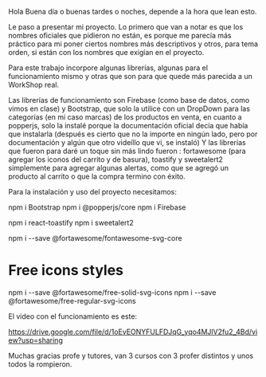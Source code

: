 Hola Buena día o buenas tardes o noches, depende a la hora que lean esto.

Le paso a presentar mi proyecto. Lo primero que van a notar es que los nombres oficiales que pidieron no están, es porque me parecía más práctico para mi poner ciertos nombres más descriptivos y otros, para tema orden, si están con los nombres que exigían en el proyecto.

Para este trabajo incorpore algunas librerías, algunas para el funcionamiento mismo y otras que son para que quede más parecida a un WorkShop real.

Las librerías de funcionamiento son Firebase (como base de datos, como vimos en clase) y Bootstrap, que solo la utilice con un DropDown para las categorías (en mi caso marcas) de los productos en venta, en cuanto a popperjs, solo la instalé porque la documentación oficial decía que había que instalarla (después es cierto que no la importe en ningún lado, pero por documentación y algún que otro videíllo que vi, se instaló) Y las librerías que fueron para daré un toque sin más lindo fueron :  fortawesome (para agregar los iconos del carrito y de basura), toastify y sweetalert2 simplemente para agregar algunas alertas, como que se agregó un producto al carrito o que la compra termino con éxito.

Para la instalación y uso del proyecto necesitamos:

npm i Bootstrap
npm i @popperjs/core
npm i Firebase

npm i react-toastify
npm i sweetalert2

npm i --save @fortawesome/fontawesome-svg-core
# Free icons styles
npm i --save @fortawesome/free-solid-svg-icons
npm i --save @fortawesome/free-regular-svg-icons

El video con el funcionamiento es este:

https://drive.google.com/file/d/1oEvEONYFULFDJqG_yqo4MJlV2fu2_4Bd/view?usp=sharing


Muchas gracias profe y tutores, van 3 cursos con 3 profer distintos y unos  todos la rompieron.




